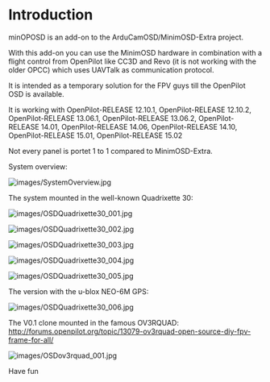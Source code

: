 # Introduction #

minOPOSD is an add-on to the ArduCamOSD/MinimOSD-Extra project.

With this add-on you can use the MinimOSD hardware in combination with a flight control from OpenPilot like CC3D and Revo (it is not working with the older OPCC) which uses UAVTalk as communication protocol.

It is intended as a temporary solution for the FPV guys till the OpenPilot OSD is available.

It is working with OpenPilot-RELEASE 12.10.1, OpenPilot-RELEASE 12.10.2, OpenPilot-RELEASE 13.06.1, OpenPilot-RELEASE 13.06.2, OpenPilot-RELEASE 14.01, OpenPilot-RELEASE 14.06, OpenPilot-RELEASE 14.10, OpenPilot-RELEASE 15.01, OpenPilot-RELEASE 15.02

Not every panel is portet 1 to 1 compared to MinimOSD-Extra.


System overview:

![images/SystemOverview.jpg](images/SystemOverview.jpg)


The system mounted in the well-known Quadrixette 30:

![images/OSDQuadrixette30_001.jpg](images/OSDQuadrixette30_001.jpg)

![images/OSDQuadrixette30_002.jpg](images/OSDQuadrixette30_002.jpg)

![images/OSDQuadrixette30_003.jpg](images/OSDQuadrixette30_003.jpg)

![images/OSDQuadrixette30_004.jpg](images/OSDQuadrixette30_004.jpg)

![images/OSDQuadrixette30_005.jpg](images/OSDQuadrixette30_005.jpg)

The version with the u-blox NEO-6M GPS:

![images/OSDQuadrixette30_006.jpg](images/OSDQuadrixette30_006.jpg)

The V0.1 clone mounted in the famous OV3RQUAD: http://forums.openpilot.org/topic/13079-ov3rquad-open-source-diy-fpv-frame-for-all/

![images/OSDov3rquad_001.jpg](images/OSDov3rquad_001.jpg)


Have fun
